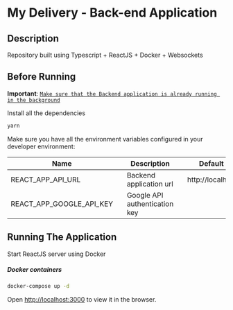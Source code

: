 # My Delivery - Back-end Application

## Description

Repository built using Typescript + ReactJS + Docker + Websockets

## Before Running

**Important**: [`Make sure that the Backend application is already running in the background`](../back-end/README.md)

Install all the dependencies

```bash
yarn
```

Make sure you have all the environment variables configured in your developer environment:

| Name                     |     | Description                   |     | Default Value         |
| ------------------------ | --- | ----------------------------- | --- | --------------------- |
| REACT_APP_API_URL        |     | Backend application url       |     | http://localhost:3000 |
| REACT_APP_GOOGLE_API_KEY |     | Google API authentication key |     |                       |

## Running The Application

Start ReactJS server using Docker

##### Docker containers

```sh
docker-compose up -d
```

Open [http://localhost:3000](http://localhost:3000) to view it in the browser.
